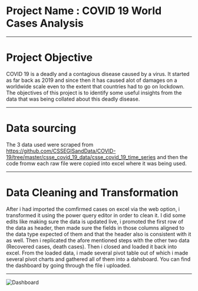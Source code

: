 # Project Name : COVID 19 World Cases Analysis 


----
# Project Objective
COVID 19 is a deadly and a contagious disease caused by a virus. It started as far back as 2019 and since then it has caused alot of damages on a worldwide scale even to the extent that countries had to go on lockdown. The objectives of this project is to identify some useful insights from the data that was being collated about this deadly disease.


----
# Data sourcing 
The 3 data used were scraped from https://github.com/CSSEGISandData/COVID-19/tree/master/csse_covid_19_data/csse_covid_19_time_series and then the code fromw each raw file were copied into excel where it was being used.


----
# Data Cleaning and Transformation
After i had imported the comfirmed cases on excel via the web option, i transformed it using the power query editor in order to clean it. I did some edits like making sure the data is updated live, i promoted the first row of the data as header, then made sure the fields in those columns aligned to the data type expected of them and that the header also is consistent with it as well. Then i replicated the afore mentioned steps with the other two data (Recovered cases, death cases). Then i closed and loaded it back into excel. From the loaded data, i made several pivot table out of which i made several pivot charts and gathered all of them into a dahsboard. You can find the dashboard by going through the file i uploaded.


----

![Dashboard](https://user-images.githubusercontent.com/85373417/177021089-c2e7d3fc-d8d3-48d3-ba46-b0dd2051b9ed.png)
